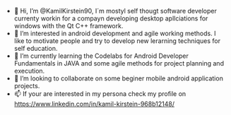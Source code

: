 - 👋 Hi, I’m @KamilKirstein90, I´m mostyl self thougt software developer currenty workin for a compayn developing desktop apllciations for windows with the Qt C++ framework. 
- 👀 I’m interested in android development and agile working methods. I like to motivate people and try to develop new lerarning techniques for self education. 
- 🌱 I’m currently learning  the Codelabs for Android Developer Fundamentals in JAVA and some agile methods for project planning and execution.
- 💞️ I’m looking to collaborate on some beginer mobile android application projects. 
- 📫 If your are interested in my persona check my profile on https://www.linkedin.com/in/kamil-kirstein-968b12148/ 

<!---
KamilKirstein90/KamilKirstein90 is a ✨ special ✨ repository because its `README.md` (this file) appears on your GitHub profile.
You can click the Preview link to take a look at your changes.
--->

